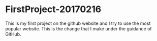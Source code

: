 # FirstProject-20170216
This is my first project on the github website and I try to use the most popular website.
This is the change that I make under the guidance of GitHub.
